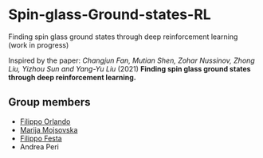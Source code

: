 # Spin-glass-Ground-states-RL
Finding spin glass ground states through deep reinforcement learning
\
(work in progress)

Inspired by the paper:
*Changjun Fan, Mutian Shen, Zohar Nussinov, Zhong Liu, Yizhou Sun and Yang-Yu Liu* (2021) **Finding spin glass ground states through deep reinforcement learning.** 

## Group members
- [Filippo Orlando](https://github.com/Filorland)
- [Marija Mojsovska](https://github.com/MarijaMojsovska)
- [Filippo Festa](https://github.com/Filippo-Festa)
- Andrea Peri

